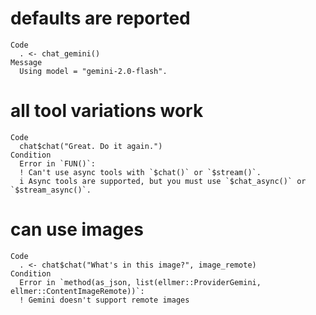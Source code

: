 # defaults are reported

    Code
      . <- chat_gemini()
    Message
      Using model = "gemini-2.0-flash".

# all tool variations work

    Code
      chat$chat("Great. Do it again.")
    Condition
      Error in `FUN()`:
      ! Can't use async tools with `$chat()` or `$stream()`.
      i Async tools are supported, but you must use `$chat_async()` or `$stream_async()`.

# can use images

    Code
      . <- chat$chat("What's in this image?", image_remote)
    Condition
      Error in `method(as_json, list(ellmer::ProviderGemini, ellmer::ContentImageRemote))`:
      ! Gemini doesn't support remote images

